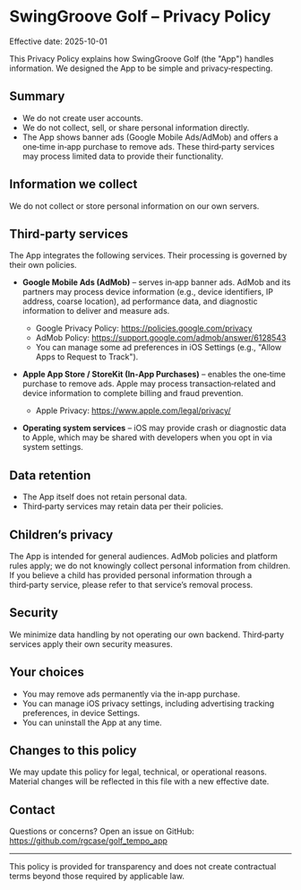 # SwingGroove Golf – Privacy Policy

Effective date: 2025-10-01

This Privacy Policy explains how SwingGroove Golf (the "App") handles information. We designed the App to be simple and privacy‑respecting.

## Summary
- We do not create user accounts.
- We do not collect, sell, or share personal information directly.
- The App shows banner ads (Google Mobile Ads/AdMob) and offers a one‑time in‑app purchase to remove ads. These third‑party services may process limited data to provide their functionality.

## Information we collect
We do not collect or store personal information on our own servers.

## Third‑party services
The App integrates the following services. Their processing is governed by their own policies.

- **Google Mobile Ads (AdMob)** – serves in‑app banner ads. AdMob and its partners may process device information (e.g., device identifiers, IP address, coarse location), ad performance data, and diagnostic information to deliver and measure ads.
  - Google Privacy Policy: https://policies.google.com/privacy
  - AdMob Policy: https://support.google.com/admob/answer/6128543
  - You can manage some ad preferences in iOS Settings (e.g., "Allow Apps to Request to Track").

- **Apple App Store / StoreKit (In‑App Purchases)** – enables the one‑time purchase to remove ads. Apple may process transaction‑related and device information to complete billing and fraud prevention.
  - Apple Privacy: https://www.apple.com/legal/privacy/

- **Operating system services** – iOS may provide crash or diagnostic data to Apple, which may be shared with developers when you opt in via system settings.

## Data retention
- The App itself does not retain personal data.
- Third‑party services may retain data per their policies.

## Children’s privacy
The App is intended for general audiences. AdMob policies and platform rules apply; we do not knowingly collect personal information from children. If you believe a child has provided personal information through a third‑party service, please refer to that service’s removal process.

## Security
We minimize data handling by not operating our own backend. Third‑party services apply their own security measures.

## Your choices
- You may remove ads permanently via the in‑app purchase.
- You can manage iOS privacy settings, including advertising tracking preferences, in device Settings.
- You can uninstall the App at any time.

## Changes to this policy
We may update this policy for legal, technical, or operational reasons. Material changes will be reflected in this file with a new effective date.

## Contact
Questions or concerns? Open an issue on GitHub: https://github.com/rgcase/golf_tempo_app

---
This policy is provided for transparency and does not create contractual terms beyond those required by applicable law.
